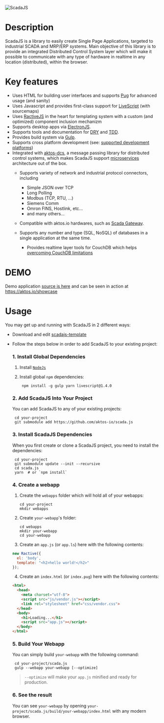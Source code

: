 ![ScadaJS](https://cdn.rawgit.com/aktos-io/scada.js/master/assets/scadajs-logo-long.svg)

# Description 

ScadaJS is a library to easily create Single Page Applications, targeted to industrial SCADA and MRP/ERP systems. Main objective of this library is to provide an integrated Distributed Control System layer which will make it possible to communicate with any type of hardware in realtime in any location (distributed), within the browser. 

# Key features

* Uses HTML for building user interfaces and supports [Pug](https://pugjs.org) for advanced usage (and sanity)
* Uses Javascript and provides first-class support for [LiveScript](http://livescript.net) (with sourcemaps)
* Uses [RactiveJS](http://www.ractivejs.org/) in the heart for templating system with a custom (and optimized) component inclusion mechanizm
* Supports desktop apps via [ElectronJS](http://electron.atom.io/).
* Supports tools and documentation for [DRY](https://en.wikipedia.org/wiki/Don't_repeat_yourself) and [TDD](https://en.wikipedia.org/wiki/Test-driven_development).
* Provides build system via [Gulp](http://gulpjs.com).
* Supports cross platform development (see: [supported development platforms](./doc/supported-development-platforms.md))
* Integrated with [aktos-dcs](https://github.com/aktos-io/aktos-dcs), a message passing library for distributed control systems, which makes ScadaJS support [microservices](https://en.wikipedia.org/wiki/Microservices) architecture out of the box.
   * Supports variety of network and industrial protocol connectors, including
     * Simple JSON over TCP
     * Long Polling
     * Modbus (TCP, RTU, ...)
     * Siemens Comm
     * Omron FINS, Hostlink, etc...
     * and many others...

   * Compatible with aktos.io hardwares, such as [Scada Gateway](https://aktos.io/scada/pdf).
   * Supports any number and type (SQL, NoSQL) of databases in a single application at the same time. 
     * Provides realtime layer tools for CouchDB which helps [overcoming CouchDB limitations](./doc/addressing-couchdb-problems.md)

# DEMO

Demo application [source is here](https://github.com/aktos-io/scadajs-template) and can be seen in action at https://aktos.io/showcase

# Usage

You may get up and running with ScadaJS in 2 different ways: 

* Download and edit [scadajs-template](https://github.com/aktos-io/scadajs-template) 
* Follow the steps below in order to add ScadaJS to your existing project: 

   ### 1. Install Global Dependencies 

   1. Install [`NodeJs`](https://nodejs.org) 
   2. Install global `npm` dependencies:

           npm install -g gulp yarn livescript@1.4.0

   ### 2. Add ScadaJS Into Your Project 

   You can add ScadaJS to any of your existing projects: 

       cd your-project 
       git submodule add https://github.com/aktos-io/scada.js

   ### 3. Install ScadaJS Dependencies

   When you first create or clone a ScadaJS project, you need to install the dependencies: 

       cd your-project 
       git submodule update --init --recursive
       cd scada.js
       yarn  # or `npm install`

   ### 4. Create a webapp 

   1. Create the `webapps` folder which will hold all of your webapps: 

          cd your-project 
          mkdir webapps 

   2. Create `your-webapp`'s folder: 

          cd webapps 
          mkdir your-webapp
          cd your-webapp

   3. Create an `app.js` (or `app.ls`) here with the following contents: 

   ```js
   new Ractive({
     el: 'body',
     template: "<h2>hello world!</h2>"
   });
   ```

   4. Create an `index.html` (or `index.pug`) here with the following contents:

   ```html 
   <html>
     <head>
       <meta charset="utf-8">
       <script src="js/vendor.js"></script>
       <link rel="stylesheet" href="css/vendor.css">
     </head>
     <body>
       <h1>Loading...</h1>
       <script src="app.js"></script>
     </body>
   </html>
   ```

   ### 5. Build Your Webapp

   You can simply build `your-webapp` with the following command: 

       cd your-project/scada.js 
       gulp --webapp your-webapp [--optimize]

   > `--optimize` will make your `app.js` minified and ready for production.

   ### 6. See the result

   You can see `your-webapp` by opening `your-project/scada.js/build/your-webapp/index.html` with any modern browser. 
